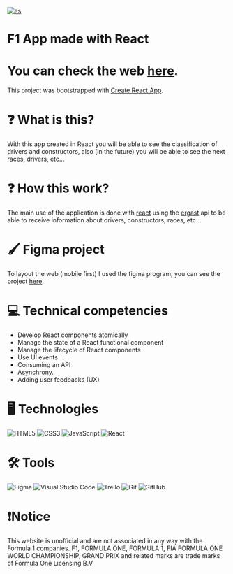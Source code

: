 [![es](https://img.shields.io/badge/lang-es-yellow.svg)](https://github.com/ItzAle/f1-app/blob/main/README-es.md)

# F1 App made with React
# You can check the web [here](https://f1-app-sigma.vercel.app).
This project was bootstrapped with [Create React App](https://github.com/facebook/create-react-app).


# ❓ What is this?

With this app created in React you will be able to see the classification of drivers and constructors, also (in the future) you will be able to see the next races, drivers, etc...

# ❓ How this work?

The main use of the application is done with [react](react.dev) using the [ergast](https://ergast.com/mrd/) api to be able to receive information about drivers, constructors, races, etc...

# 🖌️ Figma project

To layout the web (mobile first) I used the figma program, you can see the project [here](https://www.figma.com/design/ODMeDrwZXAJ3uYMqaNU37N/Untitled?node-id=45-1226&t=FxrkAr6LKEDzR72J-1).

# 💻 Technical competencies

- Develop React components atomically
- Manage the state of a React functional component
- Manage the lifecycle of React components
- Use UI events
- Consuming an API
- Asynchrony.
- Adding user feedbacks (UX)

# 🖥️ Technologies

![HTML5](https://img.shields.io/badge/html5-%23E34F26.svg?style=for-the-badge&logo=html5&logoColor=white)
![CSS3](https://img.shields.io/badge/css3-%231572B6.svg?style=for-the-badge&logo=css3&logoColor=white)
![JavaScript](https://img.shields.io/badge/javascript-%23323330.svg?style=for-the-badge&logo=javascript&logoColor=%23F7DF1E)
![React](https://img.shields.io/badge/react-%2320232a.svg?style=for-the-badge&logo=react&logoColor=%2361DAFB)

# 🛠️ Tools
![Figma](https://img.shields.io/badge/figma-%23F24E1E.svg?style=for-the-badge&logo=figma&logoColor=white)
![Visual Studio Code](https://img.shields.io/badge/Visual%20Studio%20Code-0078d7.svg?style=for-the-badge&logo=visual-studio-code&logoColor=white)
![Trello](https://img.shields.io/badge/Trello-%23026AA7.svg?style=for-the-badge&logo=Trello&logoColor=white)
![Git](https://img.shields.io/badge/git-%23F05033.svg?style=for-the-badge&logo=git&logoColor=white)
![GitHub](https://img.shields.io/badge/github-%23121011.svg?style=for-the-badge&logo=github&logoColor=white)

# ❗Notice
This website is unofficial and are not associated in any way with the Formula 1 companies. F1, FORMULA ONE, FORMULA 1, FIA FORMULA ONE WORLD CHAMPIONSHIP, GRAND PRIX and related marks are trade marks of Formula One Licensing B.V
